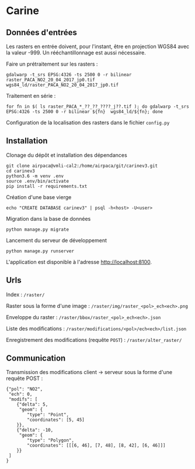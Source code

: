 # Carine

  
## Données d'entrées

Les rasters en entrée doivent, pour l'instant, être en projection WGS84 avec 
la valeur -999.
Un rééchantillonnage est aussi nécessaire.

Faire un prétraitement sur les rasters :

    gdalwarp -t_srs EPSG:4326 -ts 2500 0 -r bilinear raster_PACA_NO2_20_04_2017_jp0.tif wgs84_ld/raster_PACA_NO2_20_04_2017_jp0.tif

Traitement en série :

    for fn in $( ls raster_PACA_*_??_??_????_j??.tif ); do gdalwarp -t_srs EPSG:4326 -ts 2500 0 -r bilinear ${fn}  wgs84_ld/${fn}; done

Configuration de la localisation des rasters dans le fichier `config.py`


## Installation

Clonage du dépôt et installation des dépendances

    git clone airpaca@vmli-cal2:/home/airpaca/git/carinev3.git
    cd carinev3
    python3.6 -m venv .env
    source .env/bin/activate
    pip install -r requirements.txt

Création d'une base vierge

    echo "CREATE DATABASE carinev3" | psql -h<host> -U<user>

Migration dans la base de données

    python manage.py migrate
    
Lancement du serveur de développement

    python manage.py runserver
    
L'application est disponible à l'adresse [http://localhost:8100](http://localhost:8100).


## Urls

Index : `/raster/`

Raster sous la forme d'une image : `/raster/img/raster_<pol>_ech<ech>.png`

Enveloppe du raster : `/raster/bbox/raster_<pol>_ech<ech>.json`

Liste des modifications : `/raster/modifications/<pol>/ech<ech>/list.json`
    
Enregistrement des modifications (requête `POST`) : `/raster/alter_raster/`



## Communication

Transmission des modifications client -> serveur sous la forme d'une requête 
POST :

    {"pol": "NO2", 
     "ech": 0, 
     "modifs": [
        {"delta": 5, 
         "geom": {
            "type": "Point", 
            "coordinates": [5, 45]
        }},
        {"delta": -10, 
         "geom": {
            "type": "Polygon", 
            "coordinates": [[[6, 46], [7, 48], [8, 42], [6, 46]]]
        }}
     ]
    }
    
    